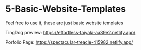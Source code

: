 # 5-Basic-Website-Templates

Feel free to use it, these are just basic website templates

TingDog preview: https://effortless-taiyaki-aa39e2.netlify.app/

Porfolio Page: https://spectacular-treacle-415982.netlify.app/
